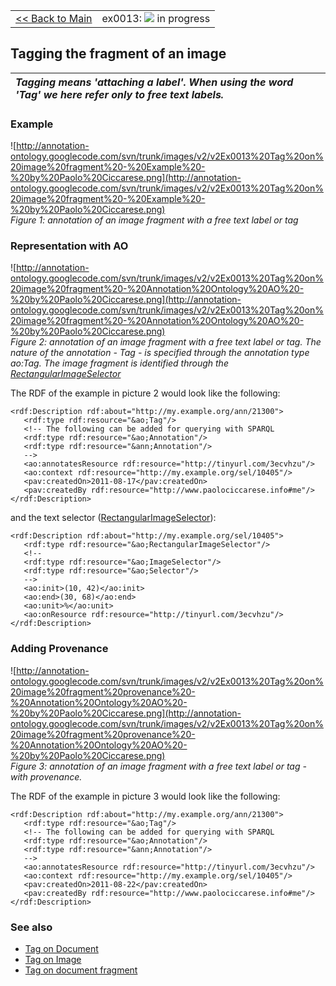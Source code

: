 <table width='100%'>
<tr>
<td>
<a href='v2Main.md'>&lt;&lt; Back to Main</a>
</td>
<td align='right'>
ex0013: <img src='http://annotation-ontology.googlecode.com/svn/trunk/images/misc/in_progress.gif' /> in progress<br>
</td>
</tr>
</table>

## Tagging the fragment of an image ##

| _**Tagging** means 'attaching a label'. When using the word 'Tag' we here refer only to free text labels._ |
|:-----------------------------------------------------------------------------------------------------------|

### Example ###


![http://annotation-ontology.googlecode.com/svn/trunk/images/v2/v2Ex0013%20Tag%20on%20image%20fragment%20-%20Example%20-%20by%20Paolo%20Ciccarese.png](http://annotation-ontology.googlecode.com/svn/trunk/images/v2/v2Ex0013%20Tag%20on%20image%20fragment%20-%20Example%20-%20by%20Paolo%20Ciccarese.png)<br />
_Figure 1: annotation of an image fragment with a free text label or tag_

### Representation with AO ###

![http://annotation-ontology.googlecode.com/svn/trunk/images/v2/v2Ex0013%20Tag%20on%20image%20fragment%20-%20Annotation%20Ontology%20AO%20-%20by%20Paolo%20Ciccarese.png](http://annotation-ontology.googlecode.com/svn/trunk/images/v2/v2Ex0013%20Tag%20on%20image%20fragment%20-%20Annotation%20Ontology%20AO%20-%20by%20Paolo%20Ciccarese.png)<br />
_Figure 2: annotation of an image fragment with a free text label or tag. The nature of the annotation - Tag - is specified through the annotation type ao:Tag. The image fragment is identified through the [RectangularImageSelector](v2RectangularImageSelector.md)_

The RDF of the example in picture 2 would look like the following:

```
<rdf:Description rdf:about="http://my.example.org/ann/21300"> 
   <rdf:type rdf:resource="&ao;Tag"/> 
   <!-- The following can be added for querying with SPARQL 
   <rdf:type rdf:resource="&ao;Annotation"/> 
   <rdf:type rdf:resource="&ann;Annotation"/> 
   --> 
   <ao:annotatesResource rdf:resource="http://tinyurl.com/3ecvhzu"/> 
   <ao:context rdf:resource="http://my.example.org/sel/10405"/> 
   <pav:createdOn>2011-08-17</pav:createdOn> 
   <pav:createdBy rdf:resource="http://www.paolociccarese.info#me"/> 
</rdf:Description> 
```

and the text selector ([RectangularImageSelector](v2RectangularImageSelector.md)):

```
<rdf:Description rdf:about="http://my.example.org/sel/10405"> 
   <rdf:type rdf:resource="&ao;RectangularImageSelector"/> 
   <!-- 
   <rdf:type rdf:resource="&ao;ImageSelector"/> 
   <rdf:type rdf:resource="&ao;Selector"/> 
   --> 
   <ao:init>(10, 42)</ao:init> 
   <ao:end>(30, 68)</ao:end> 
   <ao:unit>%</ao:unit> 
   <ao:onResource rdf:resource="http://tinyurl.com/3ecvhzu"/> 
</rdf:Description> 
```

### Adding Provenance ###

![http://annotation-ontology.googlecode.com/svn/trunk/images/v2/v2Ex0013%20Tag%20on%20image%20fragment%20provenance%20-%20Annotation%20Ontology%20AO%20-%20by%20Paolo%20Ciccarese.png](http://annotation-ontology.googlecode.com/svn/trunk/images/v2/v2Ex0013%20Tag%20on%20image%20fragment%20provenance%20-%20Annotation%20Ontology%20AO%20-%20by%20Paolo%20Ciccarese.png)<br />
_Figure 3: annotation of an image fragment with a free text label or tag - with provenance._

The RDF of the example in picture 3 would look like the following:

```
<rdf:Description rdf:about="http://my.example.org/ann/21300"> 
   <rdf:type rdf:resource="&ao;Tag"/> 
   <!-- The following can be added for querying with SPARQL 
   <rdf:type rdf:resource="&ao;Annotation"/> 
   <rdf:type rdf:resource="&ann;Annotation"/> 
   --> 
   <ao:annotatesResource rdf:resource="http://tinyurl.com/3ecvhzu"/> 
   <ao:context rdf:resource="http://my.example.org/sel/10405"/> 
   <pav:createdOn>2011-08-22</pav:createdOn> 
   <pav:createdBy rdf:resource="http://www.paolociccarese.info#me"/> 
</rdf:Description> 
```

### See also ###

  * [Tag on Document](v2Ex0002TagOnDocument.md)
  * [Tag on Image](v2Ex0001TagOnImage.md)
  * [Tag on document fragment](v2Ex0012ExTagText.md)